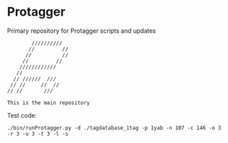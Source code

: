 # Protagger
Primary repository for Protagger scripts and updates

```
        //////////
       //         //
      //          //
     //         //
    ////////////
   //
  // //////  ///
 // //     //  //
// //       ///

This is the main repository
```

Test code:

```
./bin/runProtagger.py -d ./tagdatabase_1tag -p 1yab -n 107 -c 146 -o 3 -r 3 -u 3 -t 3 -l -s

```

